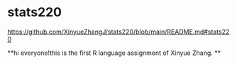 # stats220  

https://github.com/XinyueZhangJ/stats220/blob/main/README.md#stats220  

**hi everyone!this is the first R language assignment of Xinyue Zhang. **
